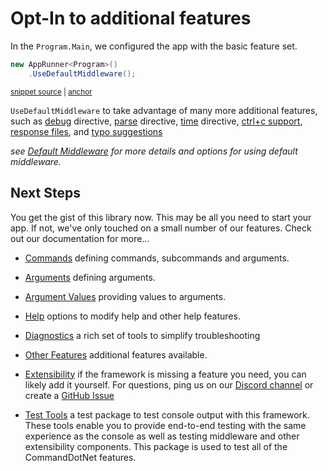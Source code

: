 # Opt-In to additional features

In the `Program.Main`, we configured the app with the basic feature set.

<!-- snippet: getting-started-other-features -->
<a id='snippet-getting-started-other-features'></a>
```c#
new AppRunner<Program>()
    .UseDefaultMiddleware();
```
<sup><a href='https://github.com/bilal-fazlani/commanddotnet/blob/master/CommandDotNet.DocExamples/GettingStarted/Getting_Started_OtherFeatures.cs#L10-L13' title='Snippet source file'>snippet source</a> | <a href='#snippet-getting-started-other-features' title='Start of snippet'>anchor</a></sup>
<!-- endSnippet -->

`UseDefaultMiddleware` to take advantage of many more additional features, such as
[debug](../Diagnostics/debug-directive.md) directive, 
[parse](../Diagnostics/parse-directive) directive,
[time](../Diagnostics/time-directive) directive,
[ctrl+c support](../OtherFeatures/cancellation.md),
[response files](../ArgumentValues/response-files.md),
and [typo suggestions](../Help/typo-suggestions.md)

_see [Default Middleware](../OtherFeatures/default-middleware.md) for more details and options for using default middleware._

## Next Steps

You get the gist of this library now. This may be all you need to start your app.  If not, we've only touched on a small number of our features. Check out our documentation for more...

* [Commands](../Commands/commands.md) defining commands, subcommands and arguments.

* [Arguments](../Arguments/arguments.md) defining arguments.

* [Argument Values](../ArgumentValues/argument-separator.md) providing values to arguments.

* [Help](../Help/help.md) options to modify help and other help features. 
 
* [Diagnostics](../Diagnostics/app-version.md) a rich set of tools to simplify troubleshooting

* [Other Features](../OtherFeatures/default-middleware.md) additional features available.

* [Extensibility](../Extensibility/directives.md) if the framework is missing a feature you need, you can likely add it yourself. For questions, ping us on our [Discord channel](https://discord.gg/QFxKSeG) or create a [GitHub Issue](https://github.com/bilal-fazlani/commanddotnet/issues)

* [Test Tools](../TestTools/overview.md) a test package to test console output with this framework. These tools enable you to provide end-to-end testing with the same experience as the console as well as testing middleware and other extensibility components. This package is used to test all of the CommandDotNet features.
